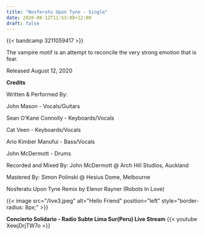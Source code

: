 ```yaml
---
title: "Nosferatu Upon Tyne - Single"
date: 2020-08-12T11:53:08+12:00
draft: false
---
```


{{< bandcamp 3211059417 >}}

The vampire motif is an attempt to reconcile the very strong emotion that is fear.

Released August 12, 2020

**Credits**


Written & Performed By:

John Mason - Vocals/Guitars

Sean O’Kane Connolly - Keyboards/Vocals

Cat Veen - Keyboards/Vocals

Ario Kimber Manufui - Bass/Vocals

John McDermott - Drums

Recorded and Mixed By: John McDermott @ Arch Hill Studios, Auckland

Mastered By: Simon Polinski @ Hesius Dome, Melbourne

Nosferatu Upon Tyne Remix by Elenor Rayner (Robots In Love)

{{< image src="/live3.jpeg" alt="Hello Friend" position="left" style="border-radius: 8px;" >}}


**Concierto Solidario - Radio Subte Lima Sur(Peru) Live Stream**
{{< youtube XewjDrjTW7o >}}  

